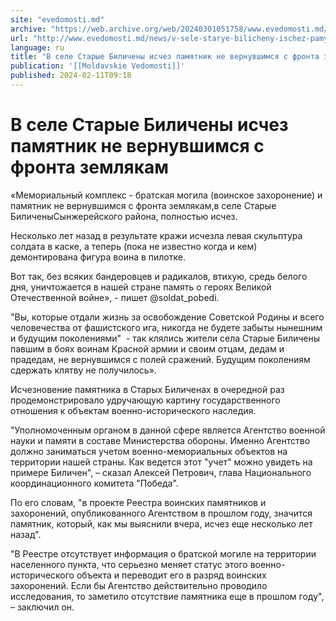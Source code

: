 ```yaml
---
site: "evedomosti.md"
archive: "https://web.archive.org/web/20240301051758/www.evedomosti.md/news/v-sele-starye-bilicheny-ischez-pamyatnik-ne-vernuvshimsya-s"
url: "http://www.evedomosti.md/news/v-sele-starye-bilicheny-ischez-pamyatnik-ne-vernuvshimsya-s"
language: ru
title: "В селе Старые Биличены исчез памятник не вернувшимся с фронта землякам"
publication: '[[Moldavskie Vedomosti]]'
published: 2024-02-11T09:18
---
```


# В селе Старые Биличены исчез памятник не вернувшимся с фронта землякам

«Мемориальный комплекс - братская могила (воинское захоронение) и памятник не вернувшимся с фронта землякам,в селе Старые БиличеныСынжерейского района, полностью исчез.

Несколько лет назад в результате кражи исчезла левая скульптура солдата в каске, а теперь (пока не известно когда и кем) демонтирована фигура воина в пилотке.

Вот так, без всяких бандеровцев и радикалов, втихую, средь белого дня, уничтожается в нашей стране память о героях Великой Отечественной войне», - пишет @soldat_pobedi.

"Вы, которые отдали жизнь за освобождение Советской Родины и всего человечества от фашистского ига, никогда не будете забыты нынешним и будущим поколениями"  - так клялись жители села Старые Биличены павшим в боях воинам Красной армии и своим отцам, дедам и прадедам, не вернувшимся с полей сражений. Будущим поколениям сдержать клятву не получилось».

Исчезновение памятника в Старых Биличенах в очередной раз продемонстрировало удручающую картину государственного отношения к объектам военно-исторического наследия.

"Уполномоченным органом в данной сфере является Агентство военной науки и памяти в составе Министерства обороны. Именно Агентство должно заниматься учетом военно-мемориальных объектов на территории нашей страны. Как ведется этот "учет" можно увидеть на примере Биличен", – сказал Алексей Петрович, глава Национального координационного комитета "Победа".

По его словам, "в проекте Реестра воинских памятников и захоронений, опубликованного Агентством в прошлом году, значится памятник, который, как мы выяснили вчера, исчез еще несколько лет назад".

"В Реестре отсутствует информация о братской могиле на территории населенного пункта, что серьезно меняет статус этого военно-исторического объекта и переводит его в разряд воинских захоронений. Если бы Агентство действительно проводило исследования, то заметило отсутствие памятника еще в прошлом году", – заключил он.